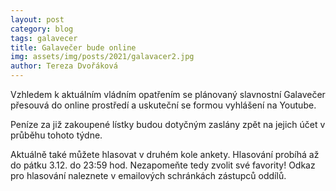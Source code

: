 ```yaml
---
layout: post
category: blog
tags: galavecer
title: Galavečer bude online
img: assets/img/posts/2021/galavacer2.jpg
author: Tereza Dvořáková
---
```


Vzhledem k aktuálním vládním opatřením se plánovaný slavnostní Galavečer přesouvá do online prostředí a 
uskuteční se formou vyhlášení na Youtube. 

Peníze za již zakoupené lístky budou dotyčným zaslány zpět na jejich účet v průběhu tohoto týdne. 

Aktuálně také můžete hlasovat v druhém kole ankety. Hlasování probíhá až do pátku 3.12. do 23:59 hod. 
Nezapomeňte tedy zvolit své favority! Odkaz pro hlasování naleznete v emailových schránkách zástupců oddílů.
